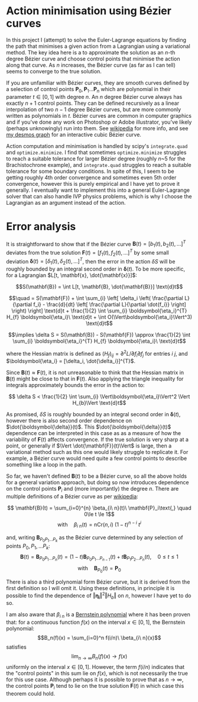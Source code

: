 # Action minimisation using Bézier curves

In this project I (attempt) to solve the Euler-Lagrange equations by finding the path that minimises a given action from a Lagrangian using a variational method. The key idea here is a to approximate the solution as an $n$-th degree Bézier curve and choose control points that minimise the action along that curve. As $n$ increases, the Bézier curve (as far as I can tell) seems to converge to the true solution.

If you are unfamiliar with Bézier curves, they are smooth curves defined by a selection of control points $\mathbf{P}_0,\mathbf{P}_1...\mathbf{P}_n$ which are polynomial in their parameter $t\in[0,1]$ with degree $n$. An $n$ degree Bézier curve always has exactly $n+1$ control points. They can be defined recursively as a linear interpolation of two $n-1$ degree Bézier curves, but are more commonly written as polynomials in $t$. Bézier curves are common in computer graphics and if you've done any work on Photoshop or Adobe illustrator, you've likely (perhaps unknowingly) run into them. See [wikipedia](https://en.wikipedia.org/wiki/Bézier_curve) for more info, and see [my desmos graph](https://www.desmos.com/calculator/gqa1sxw0dj) for an interactive cubic Bézier curve.

Action computation and minimisation is handled by scipy's `integrate.quad` and `optimize.minimize`. I find that sometimes `optimize.minimize` struggles to reach a suitable tolerance for larger Bézier degree (roughly $n$~5 for the Brachistochrone example), and `integrate.quad` struggles to reach a suitable tolerance for some boundary conditions. In spite of this, I seem to be getting roughly 4th order convergence and sometimes even 5th order convergence, however this is purely empirical and I have yet to prove it generally. I eventually want to implement this into a general Euler-Lagrange solver that can also handle IVP physics problems, which is why I choose the Lagrangian as an argument instead of the action.

# Error analysis

It is straightforward to show that if the Bézier curve $\mathbf{B}(t) = [b_{1}(t), b_{2}(t), ...]^{T}$ deviates from the true solution $\mathbf{F}(t) = [f_{1}(t), f_{2}(t), ...]^{T}$ by some small deviation $\boldsymbol{\delta}(t) = [\delta_{1}(t), \delta_{2}(t), ...]^{T}$, then the error in the action $\delta S$ will be roughly bounded by an integral second order in $\boldsymbol{\delta}(t)$. To be more specific, for a Lagrangian $L[t, \mathbf{x}, \dot{\mathbf{x}}]$:

$$S(\mathbf{B}) = \int L[t, \mathbf{B}, \dot{\mathbf{B}}] \text{d}t$$

$$\quad = S(\mathbf{F}) + \int \sum_{i} \left[ \delta_i \left( \frac{\partial L}{\partial f_i} - \frac{d}{dt} \left[ \frac{\partial L}{\partial \dot{f_i}} \right] \right) \right] \text{d}t + \frac{1}{2} \int \sum_{i} \boldsymbol{\eta_i}^{T} H_{f} \boldsymbol{\eta_i}\ \text{d}t + \int O(\Vert\boldsymbol{\eta_i}\Vert^3) \text{d}t$$

$$\implies \delta S = S(\mathbf{B}) - S(\mathbf{F}) \approx \frac{1}{2} \int \sum_{i} \boldsymbol{\eta_i}^{T} H_{f} \boldsymbol{\eta_i}\ \text{d}t$$

where the Hessian matrix is defined as $`(H_{f})_{ij} = \partial^2 L/\partial f_{i} \partial f_{j}`$ for entries $i\ j$, and $\boldsymbol{\eta_i} = [\delta_i, \dot{\delta_i}]^{T}$.

Since $\mathbf{B}(t) \approx \mathbf{F}(t)$, it is not unreasonable to think that the Hessian matrix in $\mathbf{B}(t)$ might be close to that in $\mathbf{F}(t)$. Also applying the triangle inequality for integrals approximately bounds the error in the action to:

$$ \delta S < \frac{1}{2} \int \sum_{i} \Vert\boldsymbol{\eta_i}\Vert^2 \Vert H_{b}\Vert \text{d}t$$

As promised, $\delta S$ is roughly bounded by an integral second order in $\boldsymbol{\delta}(t)$, however there is also second order dependence on $\dot{\boldsymbol{\delta}}(t)$. This $\dot{\boldsymbol{\delta}}(t)$ dependence can be interpreted in this case as as a measure of how the variability of $\mathbf{F}(t)$ affects convergence. If the true solution is very sharp at a point, or generally if $\Vert \dot{\mathbf{F}}(t)\Vert$ is large, then a variational method such as this one would likely struggle to replicate it. For example, a Bézier curve would need quite a few control points to describe something like a loop in the path.

So far, we haven't defined $\mathbf{B}(t)$ to be a Bézier curve, so all the above holds for a general variation approach, but doing so now introduces dependence on the control points $\mathbf{P}_i$ and (more importantly) the degree $n$. There are multiple definitions of a Bézier curve as per [wikipedia](https://en.wikipedia.org/wiki/Bézier_curve):

$$ \mathbf{B}(t) = \sum_{i=0}^{n} \beta_{i\ n}(t)\ \mathbf{P}_i\text{,} \quad 0\le t \le 1$$
$$ \text{with}\quad \beta_{i\ n}(t) = \text{nCr}(n,i)\ (1-t)^{n-i}\ t^{i}$$

and, writing $\mathbf{B}_{P_0P_1...P_k}$ as the Bézier curve determined by any selection of points $P_0,P_1,...P_k$:
$$\mathbf{B}(t) =  \mathbf{B}_{P_0P_1...P_n}(t) = (1-t)\mathbf{B}_{P_0P_1...P_{n-1}}(t) + t\mathbf{B}_{P_1P_2...P_n}(t), \quad 0\le t \le 1$$
$$ \text{with}\quad \mathbf{B}_{P_0}(t) = \mathbf{P}_0$$

There is also a third polynomial form Bézier curve, but it is derived from the first definition so I will omit it. Using these definitions, in principle it is possible to find the dependence of $\Vert\boldsymbol{\eta_i}\Vert^2 \Vert H_{b}\Vert$ on $n$, however I have yet to do so.

I am also aware that $\beta_{i\ n}$ is a [Bernstein polynomial](https://en.wikipedia.org/wiki/Bernstein_polynomial) where it has been proven that: for a continuous function $f(x)$ on the interval $x\in[0,1]$, the Bernstein polynomial:
$$B_n(f)(x) = \sum_{i=0}^n f(i/n)\ \beta_{i\ n}(x)$$
satisfies
$$\lim_{n\to\infty}B_{n}(f)(x) \to f(x)$$
uniformly on the interval $x \in [0,1]$. However, the term $f(i/n)$ indicates that the "control points" in this sum lie on $f(x)$, which is not necessarily the true for this use case. Although perhaps it is possible to prove that as $n \to \infty$, the control points $\mathbf{P}_i$ tend to lie on the true solution $\mathbf{F}(t)$ in which case this theorem could hold.